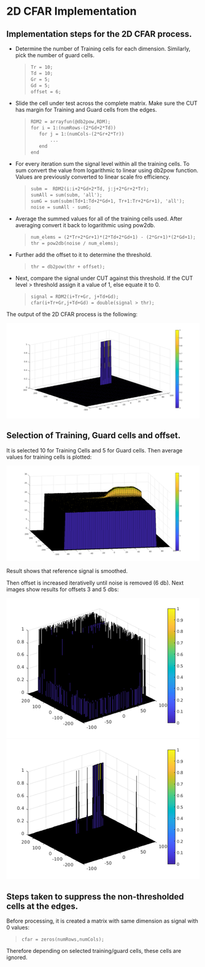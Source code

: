 # 2D CFAR Implementation

## Implementation steps for the 2D CFAR process. 


* Determine the number of Training cells for each dimension. Similarly, pick the number of guard cells.

    >``` 
    > Tr = 10;
    > Td = 10;
    > Gr = 5;
    > Gd = 5;
    > offset = 6;
    >``` 

* Slide the cell under test across the complete matrix. Make sure the CUT has margin for Training and Guard cells from the edges. 

    >``` 
    >RDM2 = arrayfun(@db2pow,RDM);
    >for i = 1:(numRows-(2*Gd+2*Td)) 
    >    for j = 1:(numCols-(2*Gr+2*Tr)) 
    >        ...
    >    end
    >end
    >```

* For every iteration sum the signal level within all the training cells. To sum convert the value from logarithmic to linear using db2pow function. Values are previously converted to linear scale fro efficiency.
    
    >``` 
    >subm =  RDM2(i:i+2*Gd+2*Td, j:j+2*Gr+2*Tr); 
    >sumAll = sum(subm, 'all');
    >sumG = sum(subm(Td+1:Td+2*Gd+1, Tr+1:Tr+2*Gr+1), 'all');
    >noise = sumAll - sumG;
    >``` 

* Average the summed values for all of the training cells used. After averaging convert it back to logarithmic using pow2db.

    >```
    >num_elems = (2*Tr+2*Gr+1)*(2*Td+2*Gd+1) - (2*Gr+1)*(2*Gd+1);
    >thr = pow2db(noise / num_elems);
    >```

* Further add the offset to it to determine the threshold.

    >```
    >thr = db2pow(thr + offset);
    >```
* Next, compare the signal under CUT against this threshold. If the CUT level > threshold assign it a value of 1, else equate it to 0.

    >```
    >signal = RDM2(i+Tr+Gr, j+Td+Gd); 
    >cfar(i+Tr+Gr,j+Td+Gd) = double(signal > thr);
    >```

The output of the 2D CFAR process is the following:

![2D CFAR output](./images/cfar.png)

## Selection of Training, Guard cells and offset.

It is selected 10 for Training Cells and 5 for Guard cells. Then average values for training cells is plotted:

![Training Cells Average](./images/average.png)

Result shows that reference signal is smoothed.

Then offset is increased iterativelly until noise is removed (6 db). Next images show results for offsets 3 and 5 dbs:

![Offset 3 db](./images/db3.png)
![Offset 5 db](./images/db5.png)


## Steps taken to suppress the non-thresholded cells at the edges.

Before processing, it is created a matrix with same dimension as signal with 0 values:
>```
>cfar = zeros(numRows,numCols);
>```

Therefore depending on selected training/guard cells, these cells are ignored.